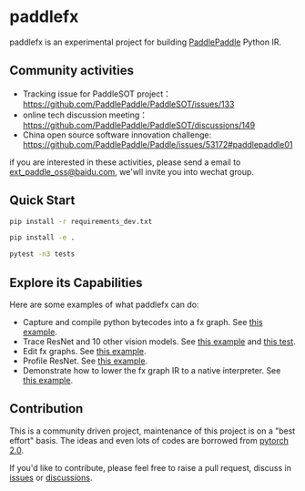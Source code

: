 # paddlefx

paddlefx is an experimental project for building [PaddlePaddle](https://github.com/PaddlePaddle/Paddle) Python IR.

## Community activities

- Tracking issue for PaddleSOT project：https://github.com/PaddlePaddle/PaddleSOT/issues/133
- online tech discussion meeting：https://github.com/PaddlePaddle/PaddleSOT/discussions/149
- China open source software innovation challenge: https://github.com/PaddlePaddle/Paddle/issues/53172#paddlepaddle01

if you are interested in these activities, please send a email to ext_paddle_oss@baidu.com, we'wll invite you into wechat group.

## Quick Start

```bash
pip install -r requirements_dev.txt

pip install -e .

pytest -n3 tests
```

## Explore its Capabilities

Here are some examples of what paddlefx can do:

- Capture and compile python bytecodes into a fx graph. See [this example](https://github.com/PFCCLab/paddlefx/blob/main/examples/targets/target_0_add.py).
- Trace ResNet and 10 other vision models. See [this example](https://github.com/PFCCLab/paddlefx/blob/main/examples/resnet_trace.py) and [this test](https://github.com/PFCCLab/paddlefx/blob/main/tests/test_trace.py).
- Edit fx graphs. See [this example](https://github.com/PFCCLab/paddlefx/blob/main/examples/graph_editing.py).
- Profile ResNet. See [this example](https://github.com/PFCCLab/paddlefx/blob/main/examples/fx_profiling.py).
- Demonstrate how to lower the fx graph IR to a native interpreter. See [this example](https://github.com/PFCCLab/paddlefx/tree/main/examples/native_interpreter).

## Contribution

This is a community driven project, maintenance of this project is on a "best effort" basis. The ideas and even lots of codes are borrowed from [pytorch 2.0](https://pytorch.org/get-started/pytorch-2.0/).

If you'd like to contribute, please feel free to raise a pull request, discuss in [issues](https://github.com/PFCCLab/paddlefx/issues) or [discussions](https://github.com/PFCCLab/paddlefx/discussions).
